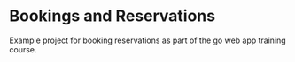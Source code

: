 # Bookings and Reservations

Example project for booking reservations as part of the go web app training course.

